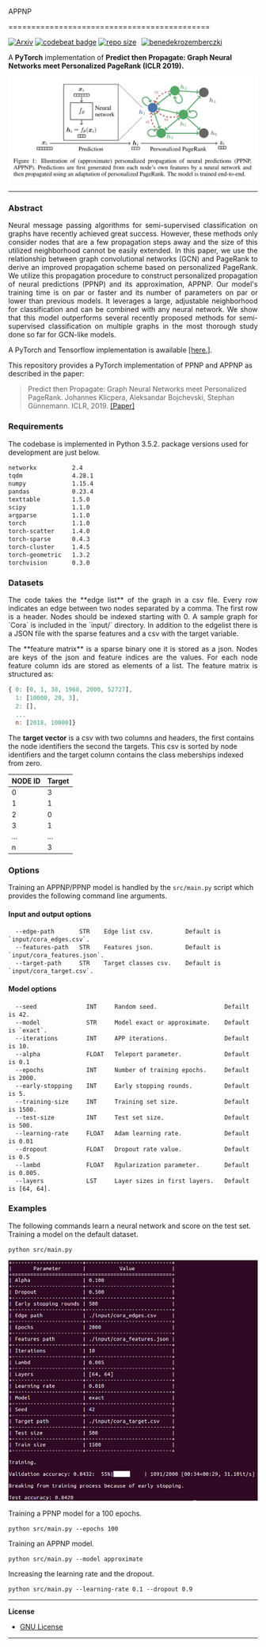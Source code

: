 APPNP

============================================

[![Arxiv](https://img.shields.io/badge/ArXiv-1810.05997-orange.svg)](https://arxiv.org/abs/1810.05997) [![codebeat badge](https://codebeat.co/badges/b85b29b2-307e-418e-b704-79804e210111)](https://codebeat.co/projects/github-com-benedekrozemberczki-appnp-master) [![repo size](https://img.shields.io/github/repo-size/benedekrozemberczki/APPNP.svg)](https://github.com/benedekrozemberczki/APPNP/archive/master.zip)⠀[![benedekrozemberczki](https://img.shields.io/twitter/follow/benrozemberczki?style=social&logo=twitter)](https://twitter.com/intent/follow?screen_name=benrozemberczki)
 
A **PyTorch** implementation of **Predict then Propagate: Graph Neural
Networks meet Personalized PageRank (ICLR 2019).**
<p align="center">
  <img width="800" src="ppnp.jpg">
</p>


--------------------------------------------

### Abstract

<p align="justify">
Neural message passing algorithms for semi-supervised classification on graphs have recently achieved great success. However, these methods only consider nodes that are a few propagation steps away and the size of this utilized neighborhood cannot be easily extended. In this paper, we use the relationship between graph convolutional networks (GCN) and PageRank to derive an improved propagation scheme based on personalized PageRank. We utilize this propagation procedure to construct personalized propagation of neural predictions (PPNP) and its approximation, APPNP. Our model's training time is on par or faster and its number of parameters on par or lower than previous models. It leverages a large, adjustable neighborhood for classification and can be combined with any neural network. We show that this model outperforms several recently proposed methods for semi-supervised classification on multiple graphs in the most thorough study done so far for GCN-like models.</p>

A PyTorch and Tensorflow implementation is awailable [[here.]](https://github.com/klicperajo/ppnp).

This repository provides a PyTorch implementation of PPNP and APPNP as described in the paper:

> Predict then Propagate: Graph Neural Networks meet Personalized PageRank.
> Johannes Klicpera, Aleksandar Bojchevski, Stephan Günnemann.
> ICLR, 2019.
> [[Paper]](https://arxiv.org/abs/1810.05997)

### Requirements
The codebase is implemented in Python 3.5.2. package versions used for development are just below.
```
networkx          2.4
tqdm              4.28.1
numpy             1.15.4
pandas            0.23.4
texttable         1.5.0
scipy             1.1.0
argparse          1.1.0
torch             1.1.0
torch-scatter     1.4.0
torch-sparse      0.4.3
torch-cluster     1.4.5
torch-geometric   1.3.2
torchvision       0.3.0
```
### Datasets
<p align="justify">
The code takes the **edge list** of the graph in a csv file. Every row indicates an edge between two nodes separated by a comma. The first row is a header. Nodes should be indexed starting with 0. A sample graph for `Cora` is included in the  `input/` directory. In addition to the edgelist there is a JSON file with the sparse features and a csv with the target variable.</p>
<p align="justify">
The **feature matrix** is a sparse binary one it is stored as a json. Nodes are keys of the json and feature indices are the values. For each node feature column ids are stored as elements of a list. The feature matrix is structured as:</p>

```javascript
{ 0: [0, 1, 38, 1968, 2000, 52727],
  1: [10000, 20, 3],
  2: [],
  ...
  n: [2018, 10000]}
```

The **target vector** is a csv with two columns and headers, the first contains the node identifiers the second the targets. This csv is sorted by node identifiers and the target column contains the class meberships indexed from zero. 

| **NODE ID**| **Target** |
| --- | --- |
| 0 | 3 |
| 1 | 1 |
| 2 | 0 |
| 3 | 1 |
| ... | ... |
| n | 3 |

### Options
Training an APPNP/PPNP model is handled by the `src/main.py` script which provides the following command line arguments.

#### Input and output options
```
  --edge-path       STR    Edge list csv.         Default is `input/cora_edges.csv`.
  --features-path   STR    Features json.         Default is `input/cora_features.json`.
  --target-path     STR    Target classes csv.    Default is `input/cora_target.csv`.
```
#### Model options
```
  --seed              INT     Random seed.                   Defailt is 42.
  --model             STR     Model exact or approximate.    Default is `exact`.
  --iterations        INT     APP iterations.                Default is 10.
  --alpha             FLOAT   Teleport parameter.            Default is 0.1
  --epochs            INT     Number of training epochs.     Default is 2000.
  --early-stopping    INT     Early stopping rounds.         Default is 5.
  --training-size     INT     Training set size.             Default is 1500.
  --test-size         INT     Test set size.                 Default is 500.
  --learning-rate     FLOAT   Adam learning rate.            Default is 0.01
  --dropout           FLOAT   Dropout rate value.            Default is 0.5
  --lambd             FLOAT   Rgularization parameter.       Default is 0.005.
  --layers            LST     Layer sizes in first layers.   Default is [64, 64]. 
```
### Examples
The following commands learn a neural network and score on the test set. Training a model on the default dataset.
```
python src/main.py
```
<p align="center">
<img style="float: center;" src="appnp_run.jpg">
</p>

Training a PPNP model for a 100 epochs.
```
python src/main.py --epochs 100
```
Training an APPNP model.
```
python src/main.py --model approximate
```
Increasing the learning rate and the dropout.
```
python src/main.py --learning-rate 0.1 --dropout 0.9
```

--------------------------------------------------------------------------------

**License**

- [GNU License](https://github.com/benedekrozemberczki/APPNP/blob/master/LICENSE)

--------------------------------------------------------------------------------
